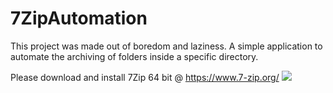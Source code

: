 # 7ZipAutomation
This project was made out of boredom and laziness. A simple application to automate the archiving of folders inside a specific directory.

Please download and install 7Zip 64 bit @ https://www.7-zip.org/
<img src="https://repository-images.githubusercontent.com/336428266/3a0b5300-685d-11eb-9076-57441c66204e" />
